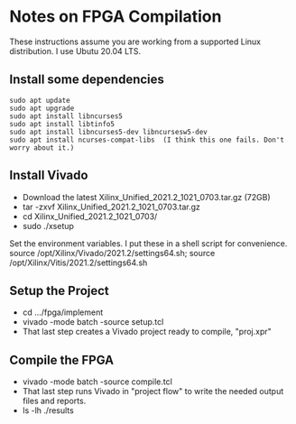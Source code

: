 # Notes on FPGA Compilation
These instructions assume you are working from a supported Linux distribution.  I use Ubutu 20.04 LTS.
## Install some dependencies
    sudo apt update
    sudo apt upgrade
    sudo apt install libncurses5
    sudo apt install libtinfo5
    sudo apt install libncurses5-dev libncursesw5-dev
    sudo apt install ncurses-compat-libs  (I think this one fails. Don't worry about it.)

## Install Vivado
- Download the latest Xilinx_Unified_2021.2_1021_0703.tar.gz (72GB)
- tar -zxvf Xilinx_Unified_2021.2_1021_0703.tar.gz
- cd Xilinx_Unified_2021.2_1021_0703/
- sudo ./xsetup

Set the environment variables. I put these in a shell script for convenience.
    source /opt/Xilinx/Vivado/2021.2/settings64.sh; source /opt/Xilinx/Vitis/2021.2/settings64.sh

## Setup the Project
- cd .../fpga/implement
- vivado -mode batch -source setup.tcl
- That last step creates a Vivado project ready to compile, "proj.xpr"

## Compile the FPGA
- vivado -mode batch -source compile.tcl
- That last step runs Vivado in "project flow" to write the needed output files and reports.
- ls -lh ./results
